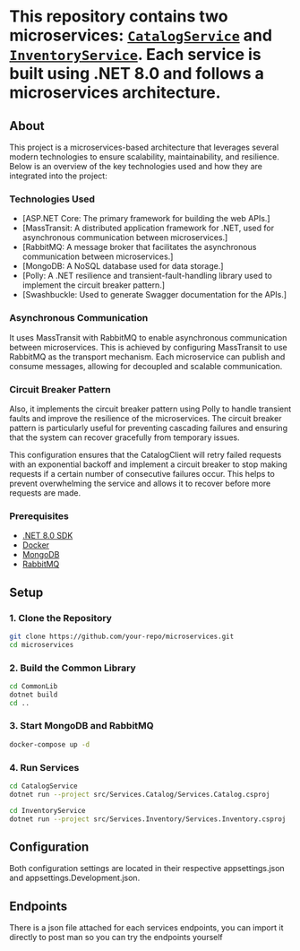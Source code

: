# This repository contains two microservices: [`CatalogService`](CatalogService) and [`InventoryService`](InventoryService). Each service is built using .NET 8.0 and follows a microservices architecture.

## About
This project is a microservices-based architecture that leverages several modern technologies to ensure scalability, maintainability, and resilience. Below is an overview of the key technologies used and how they are integrated into the project:

### Technologies Used
- [ASP.NET Core: The primary framework for building the web APIs.]
- [MassTransit: A distributed application framework for .NET, used for asynchronous communication between microservices.]
- [RabbitMQ: A message broker that facilitates the asynchronous communication between microservices.]
- [MongoDB: A NoSQL database used for data storage.]
- [Polly: A .NET resilience and transient-fault-handling library used to implement the circuit breaker pattern.]
- [Swashbuckle: Used to generate Swagger documentation for the APIs.]

### Asynchronous Communication
It uses MassTransit with RabbitMQ to enable asynchronous communication between microservices. This is achieved by configuring MassTransit to use RabbitMQ as the transport mechanism. Each microservice can publish and consume messages, allowing for decoupled and scalable communication.

### Circuit Breaker Pattern
Also, it implements the circuit breaker pattern using Polly to handle transient faults and improve the resilience of the microservices. The circuit breaker pattern is particularly useful for preventing cascading failures and ensuring that the system can recover gracefully from temporary issues.

This configuration ensures that the CatalogClient will retry failed requests with an exponential backoff and implement a circuit breaker to stop making requests if a certain number of consecutive failures occur. This helps to prevent overwhelming the service and allows it to recover before more requests are made.

### Prerequisites
- [.NET 8.0 SDK](https://dotnet.microsoft.com/download/dotnet/8.0)
- [Docker](https://www.docker.com/get-started)
- [MongoDB](https://www.mongodb.com/try/download/community)
- [RabbitMQ](https://www.rabbitmq.com/download.html)

## Setup
### 1. Clone the Repository
```sh
git clone https://github.com/your-repo/microservices.git
cd microservices
```

### 2. Build the Common Library
```sh
cd CommonLib
dotnet build
cd ..
```

### 3. Start MongoDB and RabbitMQ
```sh
docker-compose up -d
```

### 4. Run Services
```sh
cd CatalogService
dotnet run --project src/Services.Catalog/Services.Catalog.csproj
```
```sh
cd InventoryService
dotnet run --project src/Services.Inventory/Services.Inventory.csproj
```

## Configuration
Both configuration settings are located in their respective appsettings.json and appsettings.Development.json.

## Endpoints
There is a json file attached for each services endpoints, you can import it directly to post man so you can try the endpoints yourself

